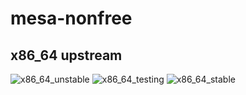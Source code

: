 # mesa-nonfree

## x86_64 upstream

![x86_64_unstable](https://img.shields.io/badge/dynamic/json?label=unstable&url=https://search.manjaro-sway.download/?query=mesa_x86_64_unstable&query=$[:1].version)
![x86_64_testing](https://img.shields.io/badge/dynamic/json?label=testing&url=https://search.manjaro-sway.download/?query=mesa_x86_64_testing&query=$[:1].version)
![x86_64_stable](https://img.shields.io/badge/dynamic/json?label=stable&url=https://search.manjaro-sway.download/?query=mesa_x86_64_stable&query=$[:1].version)
